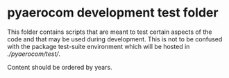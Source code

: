 # pyaerocom development test folder

This folder contains scripts that are meant to test certain aspects of the code and that may be used during development. This is not to be confused with the package test-suite environment which will be hosted in *./pyaerocom/test/*.

Content should be ordered by years.
